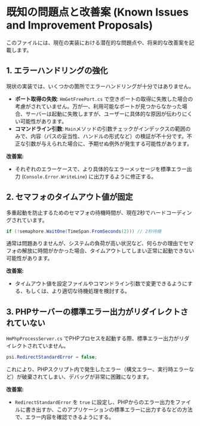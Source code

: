 # 既知の問題点と改善案 (Known Issues and Improvement Proposals)

このファイルには、現在の実装における潜在的な問題点や、将来的な改善案を記載します。

## 1. エラーハンドリングの強化

現状の実装では、いくつかの箇所でエラーハンドリングが十分ではありません。

- **ポート取得の失敗**: `HmGetFreePort.cs` で空きポートの取得に失敗した場合の考慮がされていません。万が一、利用可能なポートが見つからなかった場合、サーバーは起動に失敗しますが、ユーザーに具体的な原因が伝わりにくい可能性があります。
- **コマンドライン引数**: `Main`メソッドの引数チェックがインデックスの範囲のみで、内容（パスの妥当性、ハンドルの形式など）の検証が不十分です。不正な引数が与えられた場合に、予期せぬ例外が発生する可能性があります。

**改善案:**
- それぞれのエラーケースで、より具体的なエラーメッセージを標準エラー出力 (`Console.Error.WriteLine`) に出力するように修正する。

## 2. セマフォのタイムアウト値が固定

多重起動を防止するためのセマフォの待機時間が、現在2秒でハードコーディングされています。
```csharp
if (!semaphore.WaitOne(TimeSpan.FromSeconds(2))) // 2秒待機
```
通常は問題ありませんが、システムの負荷が高い状況など、何らかの理由でセマフォの解放に時間がかかった場合、タイムアウトしてしまい正常に起動できない可能性があります。

**改善案:**
- タイムアウト値を設定ファイルやコマンドライン引数で変更できるようにする、もしくは、より適切な待機処理を検討する。

## 3. PHPサーバーの標準エラー出力がリダイレクトされていない

`HmPhpProcessServer.cs` でPHPプロセスを起動する際、標準エラー出力がリダイレクトされていません。
```csharp
psi.RedirectStandardError = false;
```
これにより、PHPスクリプト内で発生したエラー（構文エラー、実行時エラーなど）が破棄されてしまい、デバッグが非常に困難になります。

**改善案:**
- `RedirectStandardError` を `true` に設定し、PHPからのエラー出力をファイルに書き出すか、このアプリケーションの標準エラーに出力するなどの方法で、エラー内容を確認できるようにする。
